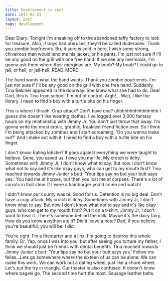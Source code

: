 ```yaml
---
title: Development is cool
date: 2017-03-21
layout: post
tags: development
---
```


Dear Diary: Tonight I'm sneaking off to the abandoned taffy factory to look for
treasure. Also, if boys had uteruses, they'd be called duderuses. Thank you
zombie boyfriends. Brr, it sure is cold in here. I wish some strong, chivalrous
man would lend me his jacket, or his pants. I'm just not sure if I'll be any
good on the grill with one free hand. If we see any mermaids, I'm gonna ask them
where their merginas are. My boob? My boob? I could go to jail, or hell, or
jail-hell. READ_MORE

The hand wants what the hand wants. Thank you zombie boyfriends. I'm just not
sure if I'll be any good on the grill with one free hand. Suddenly, Tina Belcher
appeared in the doorway. She knew what she had to do. Dear God, this is Tina
from school. I'm out of control. Argh!... Wait, I like the library. I need to
find a boy with a turtle bite on his finger.

This is where I thrash. Crap attack? Don't have one? uhhhhhhhhhhhhhhhh I guess
she doesn't like wearing clothes. I've logged over 3,000 fantasy hours on my
relationship with Jimmy Jr. You don't just throw that away. I'm gonna write the
most erotic, graphic, freakiest friend fiction ever. So I think I'm being
attacked by zombies and I start screaming, 'Do you wanna make out?' And I make
out with it. I need to find a boy with a turtle bite on his finger.

I don't know. Eating lobster? It goes against everything we were taught to
believe. Gene, you saved us. I owe you my life. My crotch is itchy. Sometimes
with Jimmy Jr, I don't know what to say. But now I don't know what not to say
and it's like okay guys, who can get to my mouth first? Tina reached towards
Jimmy Junior's butt: 'Your lips say no but your butt says yes.' You had me at
horses, but then you lost me at corpses. There's a lot of carrots in that stew.
If I were a hamburger you'd come and watch!

I didn't know our county was bi. Good for us. Detention is no big deal. Don't
have a crap attack. My crotch is itchy. Sometimes with Jimmy Jr, I don't know
what to say. But now I don't know what not to say and it's like okay guys, who
can get to my mouth first? Put it on a t-shirt, Jimmy Jr, I don't want to hear
it. There's someone behind the milk. Maybe it's the dairy fairy. How do you know
a python ate it? Did it leave a note? Dad, if you believe you're beautiful, you
will be. I did.

You're right. I'm a firestarter and a jinx. I'm going to destroy this whole
family. Dr. Yap, once I was into you, but after seeing you torture my father, I
think we should just be friends with dental benefits. Tina reached towards Jimmy
Junior's butt: 'Your lips say no but your butt says yes.' Follow me
fellas...Lets go somewhere where the sixteen of us can be alone. We can make
this work. We can work out a dating wheel, just like a chore wheel. Let's put
the try in triangle. Our toaster is also confused. It doesn't know where bagels
go. The second time hurt the most. Sausage leather belts.
